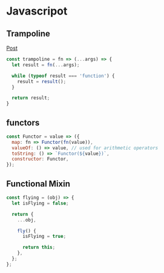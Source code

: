 # Javascripot

## Trampoline
[Post](https://blog.logrocket.com/using-trampolines-to-manage-large-recursive-loops-in-javascript-d8c9db095ae3)
```js
const trampoline = fn => (...args) => {
  let result = fn(...args);

  while (typeof result === 'function') {
    result = result();
  }

  return result;
}
```

## functors
```js
const Functor = value => ({
  map: fn => Functor(fn(value)),
  valueOf: () => value, // used for arithmetic operators
  toString: () => `Functor(${value})`,
  constructor: Functor,
});
```

## Functional Mixin
```js
const flying = (obj) => {
  let isFlying = false;

  return {
    ...obj,

    fly() {
      isFlying = true;

      return this;
    },
  };
};
```
